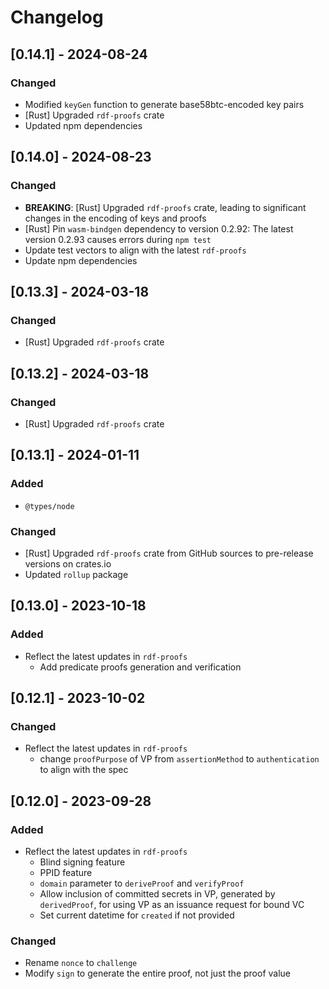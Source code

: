 # Changelog

## [0.14.1] - 2024-08-24

### Changed

- Modified `keyGen` function to generate base58btc-encoded key pairs
- [Rust] Upgraded `rdf-proofs` crate
- Updated npm dependencies

## [0.14.0] - 2024-08-23

### Changed

- **BREAKING**: [Rust] Upgraded `rdf-proofs` crate, leading to significant changes in the encoding of keys and proofs
- [Rust] Pin `wasm-bindgen` dependency to version 0.2.92: The latest version 0.2.93 causes errors during `npm test`
- Update test vectors to align with the latest `rdf-proofs`
- Update npm dependencies

## [0.13.3] - 2024-03-18

### Changed

- [Rust] Upgraded `rdf-proofs` crate

## [0.13.2] - 2024-03-18

### Changed

- [Rust] Upgraded `rdf-proofs` crate

## [0.13.1] - 2024-01-11

### Added

- `@types/node`

### Changed

- [Rust] Upgraded `rdf-proofs` crate from GitHub sources to pre-release versions on crates.io
- Updated `rollup` package

## [0.13.0] - 2023-10-18

### Added

- Reflect the latest updates in `rdf-proofs`
  - Add predicate proofs generation and verification

## [0.12.1] - 2023-10-02

### Changed

- Reflect the latest updates in `rdf-proofs`
  - change `proofPurpose` of VP from `assertionMethod` to `authentication` to align with the spec

## [0.12.0] - 2023-09-28

### Added

- Reflect the latest updates in `rdf-proofs`
  - Blind signing feature
  - PPID feature
  - `domain` parameter to `deriveProof` and `verifyProof`
  - Allow inclusion of committed secrets in VP, generated by `derivedProof`, for using VP as an issuance request for bound VC
  - Set current datetime for `created` if not provided

### Changed

- Rename `nonce` to `challenge`
- Modify `sign` to generate the entire proof, not just the proof value
